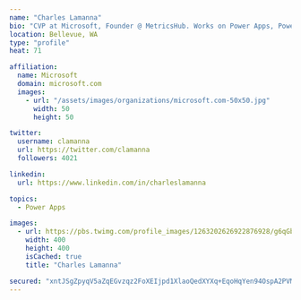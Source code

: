 ```yaml
---
name: "Charles Lamanna"
bio: "CVP at Microsoft, Founder @ MetricsHub. Works on Power Apps, Power Automate, Power Virtual Agent, Common Data Service and Dynamics 365."
location: Bellevue, WA
type: "profile"
heat: 71

affiliation:
  name: Microsoft
  domain: microsoft.com
  images:
    - url: "/assets/images/organizations/microsoft.com-50x50.jpg"
      width: 50
      height: 50

twitter:
  username: clamanna
  url: https://twitter.com/clamanna
  followers: 4021

linkedin:
  url: https://www.linkedin.com/in/charleslamanna

topics:
  - Power Apps

images:
  - url: https://pbs.twimg.com/profile_images/1263202626922876928/g6qGbHZ-_400x400.jpg
    width: 400
    height: 400
    isCached: true
    title: "Charles Lamanna"

secured: "xntJSgZpyqV5aZqEGvzqz2FoXEIjpd1XlaoQedXYXq+EqoHqYen94OspA2PVMCkneFELyhd1ECeD3/vMtGLaMbjz9VpSOhQQB2rPMjTbBplTftLnFGsWPEth/GCu2R+WF/AHF+ZGrCxQP8UwfeP7R4Q7CAO0kxlZce16F9791HwGZ+QFyGiAtBlq+ZNAoj2hsrSQTlyaO6YXNlhkg/JOdtWs/h02FJxiD7jv1wbFpwj3k6+6uy3BWS4dQcBFRmSlmsZ9B2XaHUnfHhtJbk+DqmbPzlrKgcYHPI1S3qw3nwO0O4cPMYq3IwHVUGbmfTFqZboCLUMDHLrnmbUSecY9b0w8u+XwRISy5hdrDqqmW7UggmY31iAtHcBWgy5uJ369XjlV+Wdxmt3rCQwwryCV41ES1GxkISSwVEnBARG1yG8=;5y8MAh+imWlbWiUInlPotQ=="
---
```


